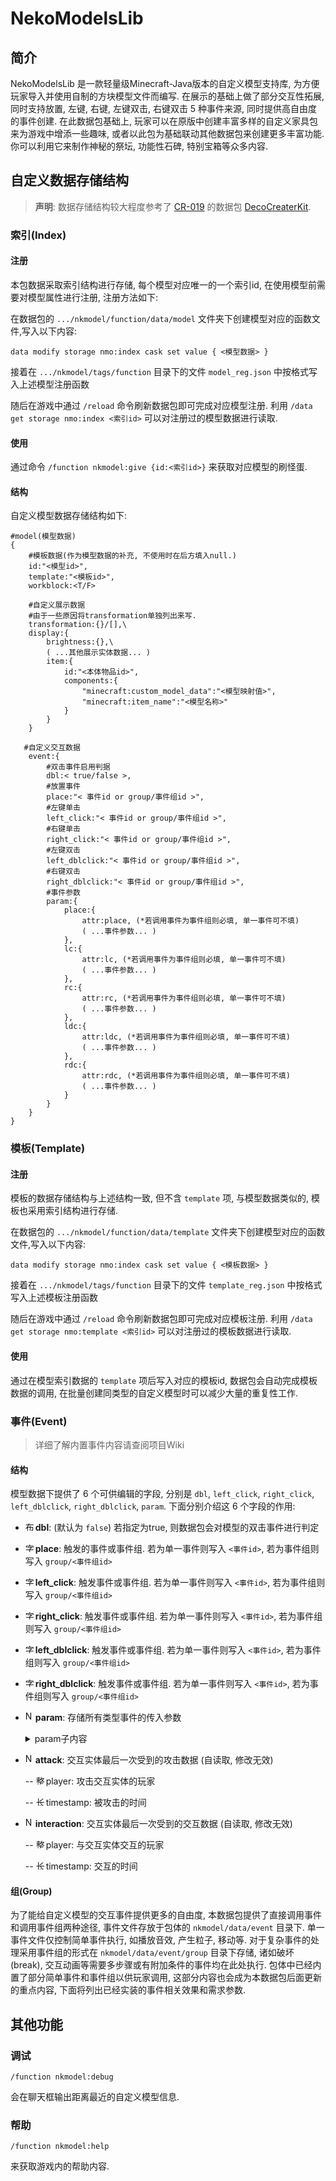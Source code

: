 # NekoModelsLib

## 简介

NekoModelsLib 是一款轻量级Minecraft-Java版本的自定义模型支持库, 为方便玩家导入并使用自制的方块模型文件而编写. 在展示的基础上做了部分交互性拓展, 同时支持放置, 左键, 右键, 左键双击, 右键双击 5 种事件来源, 同时提供高自由度的事件创建. 在此数据包基础上, 玩家可以在原版中创建丰富多样的自定义家具包来为游戏中增添一些趣味, 或者以此包为基础联动其他数据包来创建更多丰富功能. 你可以利用它来制作神秘的祭坛, 功能性石碑, 特别宝箱等众多内容.

## 自定义数据存储结构

>  **声明**: 数据存储结构较大程度参考了 [CR-019](https://space.bilibili.com/85292644?spm_id_from=333.337.0.0) 的数据包 [DecoCreaterKit](https://www.mcmod.cn/class/14646.html).

### 索引(Index)

#### 注册

本包数据采取索引结构进行存储, 每个模型对应唯一的一个索引id, 在使用模型前需要对模型属性进行注册, 注册方法如下:

在数据包的 `.../nkmodel/function/data/model` 文件夹下创建模型对应的函数文件,写入以下内容:

```mcfunction
data modify storage nmo:index cask set value { <模型数据> } 
```

接着在 `.../nkmodel/tags/function` 目录下的文件 `model_reg.json` 中按格式写入上述模型注册函数

随后在游戏中通过 `/reload` 命令刷新数据包即可完成对应模型注册. 利用 `/data get storage nmo:index <索引id>` 可以对注册过的模型数据进行读取.

#### 使用

通过命令 `/function nkmodel:give {id:<索引id>}` 来获取对应模型的刷怪蛋.

#### 结构

自定义模型数据存储结构如下:

```snbt
#model(模型数据)
{
	#模板数据(作为模型数据的补充, 不使用时在后方填入null.)
	id:"<模型id>",
	template:"<模板id>",
	workblock:<T/F>
	
	#自定义展示数据
	#由于一些原因将transformation单独列出来写.
	transformation:{}/[],\
	display:{
        brightness:{},\
        ( ...其他展示实体数据... )
        item:{
            id:"<本体物品id>",
            components:{
                "minecraft:custom_model_data":"<模型映射值>",
                "minecraft:item_name":"<模型名称>"
            }
        }
	}
   
   #自定义交互数据
	event:{
        #双击事件启用判据
        dbl:< true/false >,
        #放置事件
        place:"< 事件id or group/事件组id >",
        #左键单击
        left_click:"< 事件id or group/事件组id >",
        #右键单击
        right_click:"< 事件id or group/事件组id >",
        #左键双击
        left_dblclick:"< 事件id or group/事件组id >",
        #右键双击
        right_dblclick:"< 事件id or group/事件组id >",
        #事件参数
        param:{
            place:{
            	attr:place, (*若调用事件为事件组则必填, 单一事件可不填)
            	( ...事件参数... )
            },
            lc:{
            	attr:lc, (*若调用事件为事件组则必填, 单一事件可不填)
            	( ...事件参数... )
            },
            rc:{
            	attr:rc, (*若调用事件为事件组则必填, 单一事件可不填)
            	( ...事件参数... )
            },
            ldc:{
            	attr:ldc, (*若调用事件为事件组则必填, 单一事件可不填)
            	( ...事件参数... )
            },
            rdc:{
            	attr:rdc, (*若调用事件为事件组则必填, 单一事件可不填)
            	( ...事件参数... )
            }
        }
    }
}
```

### 模板(Template)

#### 注册

模板的数据存储结构与上述结构一致, 但不含 `template` 项, 与模型数据类似的, 模板也采用索引结构进行存储.

在数据包的 `.../nkmodel/function/data/template` 文件夹下创建模型对应的函数文件,写入以下内容:

```mcfunction
data modify storage nmo:index cask set value { <模板数据> } 
```

接着在 `.../nkmodel/tags/function` 目录下的文件 `template_reg.json` 中按格式写入上述模板注册函数

随后在游戏中通过 `/reload` 命令刷新数据包即可完成对应模板注册. 利用 `/data get storage nmo:template <索引id>` 可以对注册过的模板数据进行读取.

#### 使用

通过在模型索引数据的 `template` 项后写入对应的模板id, 数据包会自动完成模板数据的调用, 在批量创建同类型的自定义模型时可以减少大量的重复性工作.

### 事件(Event)

> 详细了解内置事件内容请查阅项目Wiki

#### 结构

模型数据下提供了 6 个可供编辑的字段, 分别是 `dbl`, `left_click`, `right_click`, `left_dblclick`, `right_dblclick`, `param`. 下面分别介绍这 6 个字段的作用:

- <img src="https://zh.minecraft.wiki/images/Data_node_bool.svg?77754" alt='布尔型' title='布尔型' width='16' height='16'>**dbl**: (默认为 `false`) 若指定为true, 则数据包会对模型的双击事件进行判定

- <img src="https://zh.minecraft.wiki/images/Data_node_string.svg?5cfa3" alt='字符串' title='字符串' width='16' height='16'>**place**: 触发的事件或事件组. 若为单一事件则写入 `<事件id>`, 若为事件组则写入 `group/<事件组id>`

- <img src="https://zh.minecraft.wiki/images/Data_node_string.svg?5cfa3" alt='字符串' title='字符串' width='16' height='16'>**left_click**: 触发事件或事件组. 若为单一事件则写入 `<事件id>`, 若为事件组则写入 `group/<事件组id>`

- <img src="https://zh.minecraft.wiki/images/Data_node_string.svg?5cfa3" alt='字符串' title='字符串' width='16' height='16'>**right_click**: 触发事件或事件组. 若为单一事件则写入 `<事件id>`, 若为事件组则写入 `group/<事件组id>`

- <img src="https://zh.minecraft.wiki/images/Data_node_string.svg?5cfa3" alt='字符串' title='字符串' width='16' height='16'>**left_dblclick**: 触发事件或事件组. 若为单一事件则写入 `<事件id>`, 若为事件组则写入 `group/<事件组id>`

- <img src="https://zh.minecraft.wiki/images/Data_node_string.svg?5cfa3" alt='字符串' title='字符串' width='16' height='16'>**right_dblclick**: 触发事件或事件组. 若为单一事件则写入 `<事件id>`, 若为事件组则写入 `group/<事件组id>`

- <img src="https://zh.minecraft.wiki/images/Data_node_structure.svg?3a597" alt='NBT复合标签/JSON对象' title='NBT复合标签/JSON对象' width='16' height='16'>**param**: 存储所有类型事件的传入参数

  <details>
      <summary>param子内容</summary>
      <img src="https://zh.minecraft.wiki/images/Data_node_structure.svg?3a597" alt='NBT复合标签/JSON对象' title='NBT复合标签/JSON对象' width='16' height='16'>
      place: 放置事件参数<br>
      --<img src="https://zh.minecraft.wiki/images/Data_node_string.svg?5cfa3" alt='字符串' title='字符串' width='16' height='16'>
      attr: 值与父级键名相同(place), 调用事件组(group)时必填, 单一事件可省略<br>
      --<img src="https://zh.minecraft.wiki/images/Data_node_any.svg?d406c" alt='任意类型' title='任意类型' width='16' height='16'>
      (xxx): 传入参数, 键名根据调用事件需求填写, 缺少参数会导致事件不能正常执行或事件组执行不完全<br>
      <img src="https://zh.minecraft.wiki/images/Data_node_structure.svg?3a597" alt='NBT复合标签/JSON对象' title='NBT复合标签/JSON对象' width='16' height='16'>
      lc: 左键交互事件参数<br>
      --<img src="https://zh.minecraft.wiki/images/Data_node_string.svg?5cfa3" alt='字符串' title='字符串' width='16' height='16'>
      attr: 值与父级键名相同(lc), 调用事件组(group)时必填, 单一事件可省略<br>
      --<img src="https://zh.minecraft.wiki/images/Data_node_any.svg?d406c" alt='任意类型' title='任意类型' width='16' height='16'>
      (xxx): 传入参数, 键名根据调用事件需求填写, 缺少参数会导致事件不能正常执行或事件组执行不完全<br>
      <img src="https://zh.minecraft.wiki/images/Data_node_structure.svg?3a597" alt='NBT复合标签/JSON对象' title='NBT复合标签/JSON对象' width='16' height='16'>
      rc: 右键交互事件参数<br>
      --<img src="https://zh.minecraft.wiki/images/Data_node_string.svg?5cfa3" alt='字符串' title='字符串' width='16' height='16'>
      attr: 值与父级键名相同(rc), 调用事件组(group)时必填, 单一事件可省略<br>
      --<img src="https://zh.minecraft.wiki/images/Data_node_any.svg?d406c" alt='任意类型' title='任意类型' width='16' height='16'>
      (xxx): 传入参数, 键名根据调用事件需求填写, 缺少参数会导致事件不能正常执行或事件组执行不完全<br>
      <img src="https://zh.minecraft.wiki/images/Data_node_structure.svg?3a597" alt='NBT复合标签/JSON对象' title='NBT复合标签/JSON对象' width='16' height='16'>
      ldc: 左键交互事件参数(
      <img src="https://zh.minecraft.wiki/images/Data_node_bool.svg?77754" alt='布尔型' title='布尔型' width='16' height='16'>
      dbl字段为 false 时可不填)<br>
      --<img src="https://zh.minecraft.wiki/images/Data_node_string.svg?5cfa3" alt='字符串' title='字符串' width='16' height='16'>
      attr: 值与父级键名相同(ldc), 调用事件组(group)时必填, 单一事件可省略<br>
      --<img src="https://zh.minecraft.wiki/images/Data_node_any.svg?d406c" alt='任意类型' title='任意类型' width='16' height='16'>
      (xxx): 传入参数, 键名根据调用事件需求填写, 缺少参数会导致事件不能正常执行或事件组执行不完全<br>
      rdc: 左键交互事件参数(
      <img src="https://zh.minecraft.wiki/images/Data_node_bool.svg?77754" alt='布尔型' title='布尔型' width='16' height='16'>
      dbl字段为 false 时可不填)<br>
      --<img src="https://zh.minecraft.wiki/images/Data_node_string.svg?5cfa3" alt='字符串' title='字符串' width='16' height='16'>
      attr: 值与父级键名相同(rdc), 调用事件组(group)时必填, 单一事件可省略<br>
      --<img src="https://zh.minecraft.wiki/images/Data_node_any.svg?d406c" alt='任意类型' title='任意类型' width='16' height='16'>
      (xxx): 传入参数, 键名根据调用事件需求填写, 缺少参数会导致事件不能正常执行或事件组执行不完全<br>
  </details>
  
- <img src="https://zh.minecraft.wiki/images/Data_node_structure.svg?3a597" alt='NBT复合标签/JSON对象' title='NBT复合标签/JSON对象' width='16' height='16'>**attack**: 交互实体最后一次受到的攻击数据 (自读取, 修改无效)

  -- <img src="https://zh.minecraft.wiki/images/Data_node_int-array.svg?546e8" alt='整形数组' title='整型数组' width='16' height='16'>player: 攻击交互实体的玩家

  -- <img src="https://zh.minecraft.wiki/images/Data_node_long.svg?4a261" alt='长整型' title='长整型' width='16' height='16'>timestamp: 被攻击的时间

- <img src="https://zh.minecraft.wiki/images/Data_node_structure.svg?3a597" alt='NBT复合标签/JSON对象' title='NBT复合标签/JSON对象' width='16' height='16'>**interaction**: 交互实体最后一次受到的交互数据 (自读取, 修改无效)

  -- <img src="https://zh.minecraft.wiki/images/Data_node_int-array.svg?546e8" alt='整形数组' title='整型数组' width='16' height='16'>player: 与交互实体交互的玩家

  -- <img src="https://zh.minecraft.wiki/images/Data_node_long.svg?4a261" alt='长整型' title='长整型' width='16' height='16'>timestamp: 交互的时间

#### 组(Group)

为了能给自定义模型的交互事件提供更多的自由度, 本数据包提供了直接调用事件和调用事件组两种途径, 事件文件存放于包体的 `nkmodel/data/event` 目录下. 单一事件文件仅控制简单事件执行, 如播放音效, 产生粒子, 移动等. 对于复杂事件的处理采用事件组的形式在 `nkmodel/data/event/group` 目录下存储, 诸如破坏(break), 交互动画等需要多步骤或有附加条件的事件均在此处执行. 包体中已经内置了部分简单事件和事件组以供玩家调用, 这部分内容也会成为本数据包后面更新的重点内容, 下面将列出已经实装的事件相关效果和需求参数.

## 其他功能

### 调试

```mcfunction
/function nkmodel:debug
```

会在聊天框输出距离最近的自定义模型信息.

### 帮助

```mcfunction
/function nkmodel:help
```

来获取游戏内的帮助内容.
